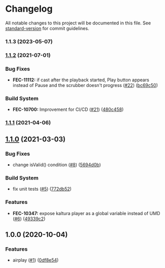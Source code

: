 # Changelog

All notable changes to this project will be documented in this file. See [standard-version](https://github.com/conventional-changelog/standard-version) for commit guidelines.

### 1.1.3 (2023-05-07)



### [1.1.2](https://github.com/kaltura/playkit-js-airplay/compare/v1.1.1...v1.1.2) (2021-07-01)


### Bug Fixes

* **FEC-11112:** if cast after the playback started, Play button appears instead of Pause and the scrubber doesn't progress ([#22](https://github.com/kaltura/playkit-js-airplay/issues/22)) ([bc69c50](https://github.com/kaltura/playkit-js-airplay/commit/bc69c50))


### Build System

* **FEC-10700:** Improvement for CI/CD ([#21](https://github.com/kaltura/playkit-js-airplay/issues/21)) ([480c458](https://github.com/kaltura/playkit-js-airplay/commit/480c458))



### [1.1.1](https://github.com/kaltura/playkit-js-airplay/compare/v1.1.0...v1.1.1) (2021-04-06)



## [1.1.0](https://github.com/kaltura/playkit-js-airplay/compare/v1.0.0...v1.1.0) (2021-03-03)


### Bug Fixes

* change isValid() condition ([#8](https://github.com/kaltura/playkit-js-airplay/issues/8)) ([5694d0b](https://github.com/kaltura/playkit-js-airplay/commit/5694d0b))


### Build System

* fix unit tests ([#5](https://github.com/kaltura/playkit-js-airplay/issues/5)) ([772db52](https://github.com/kaltura/playkit-js-airplay/commit/772db52))


### Features

* **FEC-10347:** expose kaltura player as a global variable instead of UMD ([#6](https://github.com/kaltura/playkit-js-airplay/issues/6)) ([49339c2](https://github.com/kaltura/playkit-js-airplay/commit/49339c2))



## 1.0.0 (2020-10-04)


### Features

* airplay ([#1](https://github.com/kaltura/playkit-js-airplay/issues/1)) ([0df8e54](https://github.com/kaltura/playkit-js-airplay/commit/0df8e54))
